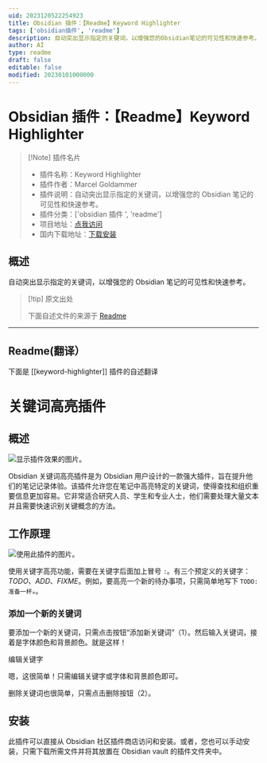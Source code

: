 ```yaml
---
uid: 2023120522254923
title: Obsidian 插件：【Readme】Keyword Highlighter
tags: ['obsidian插件', 'readme']
description: 自动突出显示指定的关键词，以增强您的Obsidian笔记的可见性和快速参考。
author: AI
type: readme
draft: false
editable: false
modified: 20230101000000
---
```


# Obsidian 插件：【Readme】Keyword Highlighter

> [!Note] 插件名片
> - 插件名称：Keyword Highlighter
> - 插件作者：Marcel Goldammer
> - 插件说明：自动突出显示指定的关键词，以增强您的 Obsidian 笔记的可见性和快速参考。
> - 插件分类：['obsidian 插件 ', 'readme']
> - 项目地址：[点我访问](https://github.com/marcel-goldammer/obsidian-keyword-highlighter)
> - 国内下载地址：[下载安装](https://pkmer.cn/products/plugin/pluginMarket/?keyword-highlighter)

## 概述

自动突出显示指定的关键词，以增强您的 Obsidian 笔记的可见性和快速参考。

> [!tip] 原文出处
>
>下面自述文件的来源于 [Readme](https://ghproxy.net/https://raw.githubusercontent.com/marcel-goldammer/obsidian-keyword-highlighter/main/README.md)
>

---

## Readme(翻译）

下面是 [[keyword-highlighter]] 插件的自述翻译

# 关键词高亮插件

## 概述

![显示插件效果的图片。](assets/overview.png)

Obsidian 关键词高亮插件是为 Obsidian 用户设计的一款强大插件，旨在提升他们的笔记记录体验。该插件允许您在笔记中高亮特定的关键词，使得查找和组织重要信息更加容易。它非常适合研究人员、学生和专业人士，他们需要处理大量文本并且需要快速识别关键概念的方法。

## 工作原理

![使用此插件的图片。](assets/usage.png)

使用关键字高亮功能，需要在关键字后面加上冒号 `:`。有三个预定义的关键字：_TODO_、_ADD_、_FIXME_。例如，要高亮一个新的待办事项，只需简单地写下 `TODO: 准备一杯☕`。

### 添加一个新的关键词

要添加一个新的关键词，只需点击按钮“添加新关键词”（1）。然后输入关键词，接着是字体颜色和背景颜色。就是这样！

编辑关键字

嗯，这很简单！只需编辑关键字或字体和背景颜色即可。

删除关键词也很简单，只需点击删除按钮（2）。

## 安装

此插件可以直接从 Obsidian 社区插件商店访问和安装。或者，您也可以手动安装，只需下载所需文件并将其放置在 Obsidian vault 的插件文件夹中。
